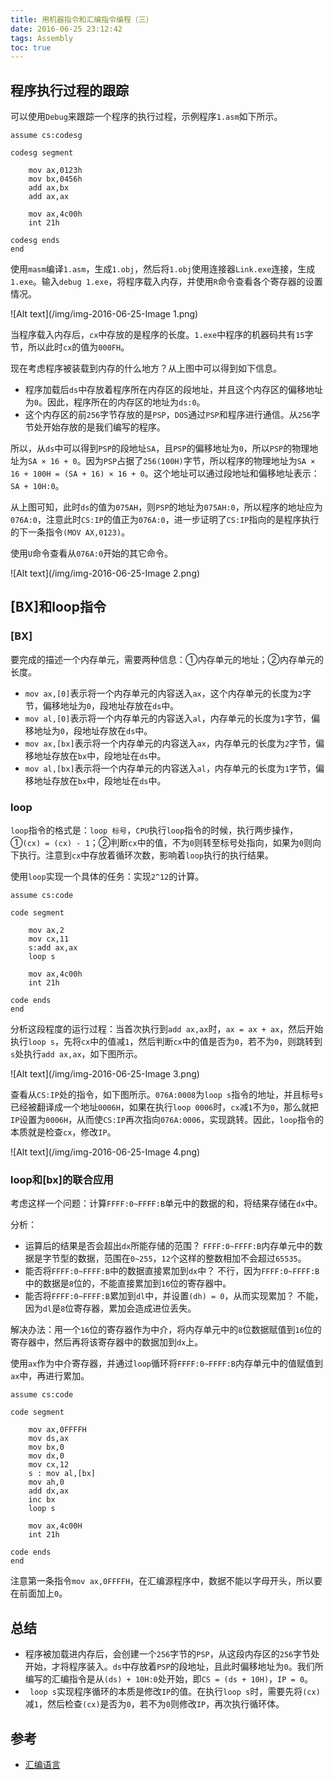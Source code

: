 ```yaml
---
title: 用机器指令和汇编指令编程（三）
date: 2016-06-25 23:12:42
tags: Assembly
toc: true
---
```


## 程序执行过程的跟踪

可以使用`Debug`来跟踪一个程序的执行过程，示例程序`1.asm`如下所示。

```armasm
assume cs:codesg

codesg segment

    mov ax,0123h
    mov bx,0456h
    add ax,bx
    add ax,ax

    mov ax,4c00h
    int 21h

codesg ends
end
```

使用`masm`编译`1.asm`，生成`1.obj`，然后将`1.obj`使用连接器`Link.exe`连接，生成`1.exe`。输入`debug 1.exe`，将程序载入内存，并使用`R`命令查看各个寄存器的设置情况。

![Alt text](/img/img-2016-06-25-Image 1.png)

当程序载入内存后，`cx`中存放的是程序的长度。`1.exe`中程序的机器码共有`15`字节，所以此时`cx`的值为`000FH`。

现在考虑程序被装载到内存的什么地方？从上图中可以得到如下信息。
* 程序加载后`ds`中存放着程序所在内存区的段地址，并且这个内存区的偏移地址为`0`。因此，程序所在的内存区的地址为`ds:0`。
* 这个内存区的前`256`字节存放的是`PSP`，`DOS`通过`PSP`和程序进行通信。从`256`字节处开始存放的是我们编写的程序。

所以，从`ds`中可以得到`PSP`的段地址`SA`，且`PSP`的偏移地址为`0`，所以`PSP`的物理地址为`SA × 16 + 0`。因为`PSP`占据了`256(100H)`字节，所以程序的物理地址为`SA × 16 + 100H = (SA + 16) × 16 + 0`。这个地址可以通过段地址和偏移地址表示：`SA + 10H:0`。

从上图可知，此时`ds`的值为`075AH`，则`PSP`的地址为`075AH:0`，所以程序的地址应为`076A:0`，注意此时`CS:IP`的值正为`076A:0`，进一步证明了`CS:IP`指向的是程序执行的下一条指令`(MOV AX,0123)`。

使用`U`命令查看从`076A:0`开始的其它命令。

![Alt text](/img/img-2016-06-25-Image 2.png)

## [BX]和loop指令

### [BX]

要完成的描述一个内存单元，需要两种信息：①内存单元的地址；②内存单元的长度。
* `mov ax,[0]`表示将一个内存单元的内容送入`ax`，这个内存单元的长度为`2`字节，偏移地址为`0`，段地址存放在`ds`中。
* `mov al,[0]`表示将一个内存单元的内容送入`al`，内存单元的长度为`1`字节，偏移地址为`0`，段地址存放在`ds`中。
* `mov ax,[bx]`表示将一个内存单元的内容送入`ax`，内存单元的长度为`2`字节，偏移地址存放在`bx`中，段地址在`ds`中。
* `mov al,[bx]`表示将一个内存单元的内容送入`al`，内存单元的长度为`1`字节，偏移地址存放在`bx`中，段地址在`ds`中。

### loop

`loop`指令的格式是：`loop 标号`，`CPU`执行`loop`指令的时候，执行两步操作，①`(cx) = (cx) - 1`；②判断`cx`中的值，不为`0`则转至标号处指向，如果为`0`则向下执行。注意到`cx`中存放着循环次数，影响着`loop`执行的执行结果。

使用`loop`实现一个具体的任务：实现`2^12`的计算。

```armasm
assume cs:code

code segment
	
	mov ax,2
	mov cx,11
	s:add ax,ax
	loop s

	mov ax,4c00h
	int 21h

code ends
end
```
分析这段程度的运行过程：当首次执行到`add ax,ax`时，`ax = ax + ax`，然后开始执行`loop s`，先将`cx`中的值减`1`，然后判断`cx`中的值是否为`0`，若不为`0`，则跳转到`s`处执行`add ax,ax`，如下图所示。

![Alt text](/img/img-2016-06-25-Image 3.png)

查看从`CS:IP`处的指令，如下图所示。`076A:0008`为`loop s`指令的地址，并且标号`s`已经被翻译成一个地址`0006H`，如果在执行`loop 0006`时，`cx`减`1`不为`0`，那么就把`IP`设置为`0006H`，从而使`CS:IP`再次指向`076A:0006`，实现跳转。因此，`loop`指令的本质就是检查`cx`，修改`IP`。

![Alt text](/img/img-2016-06-25-Image 4.png)

### loop和[bx]的联合应用

考虑这样一个问题：计算`FFFF:0~FFFF:B`单元中的数据的和，将结果存储在`dx`中。

分析：
* 运算后的结果是否会超出`dx`所能存储的范围？
 `FFFF:0~FFFF:B`内存单元中的数据是字节型的数据，范围在`0~255`，`12`个这样的整数相加不会超过`65535`。
* 能否将`FFFF:0~FFFF:B`中的数据直接累加到`dx`中？
  不行，因为`FFFF:0~FFFF:B`中的数据是`8`位的，不能直接累加到`16`位的寄存器中。
* 能否将`FFFF:0~FFFF:B`累加到`dl`中，并设置`(dh) = 0`，从而实现累加？
   不能，因为`dl`是`8`位寄存器，累加会造成进位丢失。

解决办法：用一个`16`位的寄存器作为中介，将内存单元中的`8`位数据赋值到`16`位的寄存器中，然后再将该寄存器中的数据加到`dx`上。

使用`ax`作为中介寄存器，并通过`loop`循环将`FFFF:0~FFFF:B`内存单元中的值赋值到`ax`中，再进行累加。

```armasm
assume cs:code

code segment
	
	mov ax,0FFFFH
	mov ds,ax
	mov bx,0
	mov dx,0
	mov cx,12
	s : mov al,[bx]
	mov ah,0
	add dx,ax
	inc bx
	loop s

	mov ax,4c00H
	int 21h

code ends
end
```

注意第一条指令`mov ax,0FFFFH`，在汇编源程序中，数据不能以字母开头，所以要在前面加上`0`。

## 总结

* 程序被加载进内存后，会创建一个`256`字节的`PSP`，从这段内存区的`256`字节处开始，才将程序装入。`ds`中存放着`PSP`的段地址，且此时偏移地址为`0`。我们所编写的汇编指令是从`(ds) + 10H:0`处开始，即`CS = (ds + 10H)`，`IP = 0`。
* ` loop s`实现程序循环的本质是修改`IP`的值。在执行`loop s`时，需要先将`(cx)`减`1`，然后检查`(cx)`是否为`0`，若不为`0`则修改`IP`，再次执行循环体。


## 参考

* [汇编语言](https://book.douban.com/subject/3037562/)



